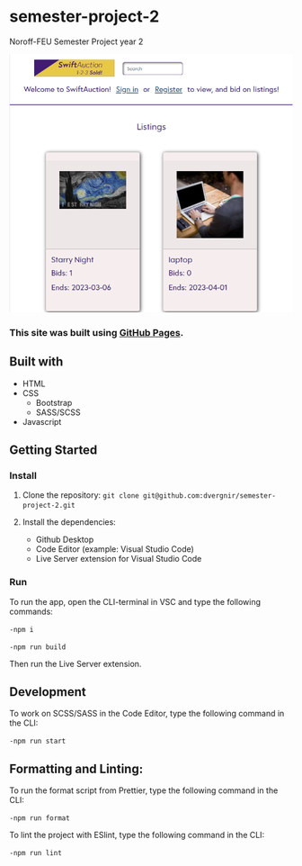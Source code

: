 # semester-project-2

Noroff-FEU Semester Project year 2

![My-image](./assets/images/SwiftAuction_screenshot.png)

### This site was built using [GitHub Pages](https://dvergnir.github.io/semester-project-2/).

## Built with

- HTML
- CSS
  - Bootstrap
  - SASS/SCSS
- Javascript

## Getting Started

### Install

1. Clone the repository:
   `git clone git@github.com:dvergnir/semester-project-2.git`

2. Install the dependencies:
   - Github Desktop
   - Code Editor (example: Visual Studio Code)
   - Live Server extension for Visual Studio Code

### Run

To run the app, open the CLI-terminal in VSC and type the following commands:

`-npm i`

`-npm run build`

Then run the Live Server extension.

## Development

To work on SCSS/SASS in the Code Editor, type the following command in the CLI:

`-npm run start`

## Formatting and Linting:

To run the format script from Prettier, type the following command in the CLI:

`-npm run format`

To lint the project with ESlint, type the following command in the CLI:

`-npm run lint`
